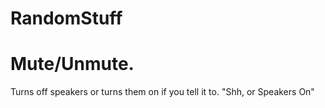 # RandomStuff

# Mute/Unmute. 
Turns off speakers or turns them on if you tell it to. "Shh, or Speakers On"
